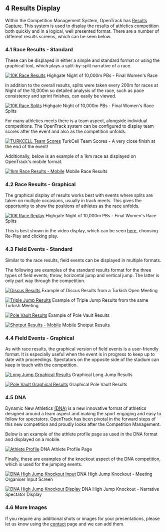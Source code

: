 	
## __4__ Results Display

Within the Competition Management System, OpenTrack has <a href="/product/results-capture.html">Results Capture</a>. This system is used to display the results of athletics competition both quickly and in a logical, well presented format. There are a number of different results screens, which can be seen below. 

### 4.1 Race Results - Standard

These can be displayed in either a simple and standard format or using the graphical tool, which plays a split-by-split narrative of a race.

[![10K Race Results](http://file.opentrack.run/productimages/competition/ipad/ipad%20images/10k_results_ipad_black_landscape.png)](http://file.opentrack.run/productimages/competition/ipad/ipad%20images/10k_results_ipad_black_landscape.png)
Highgate Night of 10,000m PBs - Final Women's Race

In addition to the overall results, splits were taken every 200m for races at Night of the 10,000m so detailed analysis of the race, such as pace consistency and sprint finishes, can easily be viewed. 

[![10K Race Splits](http://file.opentrack.run/productimages/competition/ipad/ipad%20images/10k_splits_ipad_black_landscape.png)](http://file.opentrack.run/productimages/competition/ipad/ipad%20images/10k_splits_ipad_black_landscape.png)
Highgate Night of 10,000m PBs - Final Women's Race Splits

For many athletics meets there is a team aspect, alongside individual competitions. The OpenTrack system can be configured to display team scores after the event and also as the competition unfolds. 

[![TURKCELL Team Scores](http://file.opentrack.run/productimages/competition/ipad/ipad%20images/team_scores_results_ipad_black_landscape.png)](http://file.opentrack.run/productimages/competition/ipad/ipad%20images/team_scores_results_ipad_black_landscape.png)
TurkCell Team Scores - A very close finish at the end of the event!

Additionally, below is an example of a 1km race as displayed on OpenTrack's mobile format.

[![1km Race Results - Mobile](http://file.opentrack.run/productimages/competition/iphone/iphone/mobile_race_results_iphone7plussilver_portrait.png)](http://file.opentrack.run/productimages/competition/iphone/iphone/mobile_race_results_iphone7plussilver_portrait.png)
Mobile Race Results

### 4.2 Race Results - Graphical

The graphical display of results works best with events where splits are taken on multiple occasions, usually in track meets. This gives the opportunity to show the positions of athletes as the race unfolds. 

[![10K Race Replay](http://file.opentrack.run/productimages/competition/ipad/ipad%20images/10k_replay_ipad_black_landscape.png)](http://file.opentrack.run/productimages/competition/ipad/ipad%20images/10k_replay_ipad_black_landscape.png)
Highgate Night of 10,000m PBs - Final Women's Race Splits

This is best shown in the video display, which can be seen <a href="https://data.opentrack.run/x/2018/GBR/not/event/10/1/1/">here</a>, choosing Re-Play and clicking play.

### 4.3 Field Events - Standard

Similar to the race results, field events can be displayed in multiple formats. 

The following are examples of the standard results format for the three types of field events; throw, horizontal jump and vertical jump. The latter is only part way through the competition.

[![Discus Results](http://file.opentrack.run/productimages/competition/ipad/ipad%20images/discus_results_ipad_black_landscape.png)](http://file.opentrack.run/productimages/competition/ipad/ipad%20images/discus_results_ipad_black_landscape.png)
Example of Discus Results from a Turkish Open Meeting

[![Triple Jump Results](http://file.opentrack.run/productimages/competition/ipad/ipad%20images/triple_jump_results_ipad_black_landscape.png)](http://file.opentrack.run/productimages/competition/ipad/ipad%20images/triple_jump_results_ipad_black_landscape.png)
Example of Triple Jump Results from the same Turkish Meeting

[![Pole Vault Results](http://file.opentrack.run/productimages/competition/ipad/ipad%20images/pole_vault_results_ipad_black_landscape.png)](http://file.opentrack.run/productimages/competition/ipad/ipad%20images/pole_vault_results_ipad_black_landscape.png)
Example of Pole Vault Results

[![Shotput Results - Mobile](http://file.opentrack.run/productimages/competition/iphone/iphone/mobile_throw_results_iphone7plussilver_landscape.png)](http://file.opentrack.run/productimages/competition/iphone/iphone/mobile_throw_results_iphone7plussilver_landscape.png)
Mobile Shotput Results

### 4.4 Field Events - Graphical

As with race results, the graphical version of field events is a user-friendly format. It is especially useful when the event is in progress to keep up to date with proceedings. Spectators on the opposite side of the stadium can keep in touch with the competition.

[![Long Jump Grpahical Results](http://file.opentrack.run/productimages/competition/ipad/ipad%20images/long_jump_replay_ipad_black_landscape.png)](http://file.opentrack.run/productimages/competition/ipad/ipad%20images/long_jump_replay_ipad_black_landscape.png)
Graphical Long Jump Results

[![Pole Vault Graphical Results](http://file.opentrack.run/productimages/competition/ipad/ipad%20images/pole_vault_results_ipad_black_landscape.png)](http://file.opentrack.run/productimages/competition/ipad/ipad%20images/pole_vault_results_ipad_black_landscape.png)
Graphical Pole Vault Results

### 4.5 DNA

Dynamic New Athletics <a href="https://dna.run">(DNA)</a> is a new innovative format of athletics designed around a team aspect and making the sport engaging and easy to follow for spectators. OpenTrack has been pivotal in the forward steps of this new competition and proudly looks after the Competition Management. 

Below is an example of the athlete profile page as used in the DNA format and displayed on a mobile.

[![Athlete Profile](http://file.opentrack.run/productimages/competition/iphone/iphone/mobile_athlete_profile_iphone7plussilver_portrait.png)](http://file.opentrack.run/productimages/competition/iphone/iphone/mobile_athlete_profile_iphone7plussilver_portrait.png)
DNA Athlete Profile Page 

Finally, these are examples of the knockout aspect of the DNA competition, which is used for the jumping events. 

[![DNA High Jump Knockout Input](http://file.opentrack.run/productimages/competition/ipad/ipad%20images/high_jump_knockout_input_ipad_black_landscape.png)](http://file.opentrack.run/productimages/competition/ipad/ipad%20images/high_jump_knockout_input_ipad_black_landscape.png)
DNA High Jump Knockout - Meeting Organiser Input Screen

[![DNA High Jump Knockout Display](http://file.opentrack.run/productimages/competition/ipad/ipad%20images/high_jump_knockout_display_ipad_black_landscape.png)](http://file.opentrack.run/productimages/competition/ipad/ipad%20images/high_jump_knockout_display_ipad_black_landscape.png)
DNA High Jump Knockout - Narrative Spectator Display 

### 4.6 More Images

If you require any additional shots or images for your presentations, please let us know using the <a href="/contact/">contact</a>  page and we can add them. 

